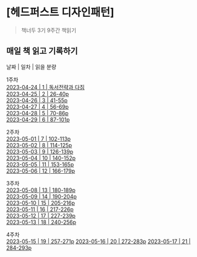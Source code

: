 # [헤드퍼스트 디자인패턴]
> 책너두 3기 9주간 책읽기

<!-- [![NPM Version][npm-image]][npm-url]
[![Build Status][travis-image]][travis-url]
[![Downloads Stats][npm-downloads]][npm-url] -->

<!-- 한 두 문단으로 프로젝트 소개 글을 작성합니다. -->

<!-- ![](../header.png) -->

## 매일 책 읽고 기록하기

 날짜 | 일차 | 읽을 분량 

1주차  
[2023-04-24 | 1 | 독서전략과 다짐](https://github.com/dlcksdud/designPattern/blob/master/1Week/1day.md)  
[2023-04-25 | 2 | 26-40p](https://github.com/dlcksdud/designPattern/blob/master/1Week/2day_26-40p.md)  
[2023-04-26 | 3 | 41-55p](https://github.com/dlcksdud/designPattern/blob/master/1Week/3day_41-55p.md)  
[2023-04-27 | 4 | 56-69p](https://github.com/dlcksdud/designPattern/blob/master/1Week/4day_56-69p.md)  
[2023-04-28 | 5 | 70-86p](https://github.com/dlcksdud/designPattern/blob/master/1Week/5day_70-86p.md)  
[2023-04-29 | 6 | 87-101p](https://github.com/dlcksdud/designPattern/blob/master/1Week/6day_87-101p.md)  

2주차  
[2023-05-01 | 7 | 102-113p](https://github.com/dlcksdud/designPattern/blob/master/2Week/7day_102-113p.md)  
[2023-05-02 | 8 | 114-125p](https://github.com/dlcksdud/designPattern/blob/master/2Week/8day_114-125p.md)  
[2023-05-03 | 9 | 126-139p](https://github.com/dlcksdud/designPattern/blob/master/2Week/9day_126-139p.md)  
[2023-05-04 | 10 | 140-152p](https://github.com/dlcksdud/designPattern/blob/master/2Week/10day_140-152p.md)   
[2023-05-05 | 11 | 153-165p](https://github.com/dlcksdud/designPattern/blob/master/2Week/11day_153-165p.md)    
[2023-05-06 | 12 | 166-179p](https://github.com/dlcksdud/designPattern/blob/master/2Week/12day_166-179p.md)  

3주차  
[2023-05-08 | 13 | 180-189p](https://github.com/dlcksdud/designPattern/blob/master/3Week/13day_180-189p.md)  
[2023-05-09 | 14 | 190-204p](https://github.com/dlcksdud/designPattern/blob/master/3Week/14day_190-204p.md)  
[2023-05-10 | 15 | 205-216p](https://github.com/dlcksdud/designPattern/blob/master/3Week/15day_205-216p.md)  
[2023-05-11 | 16 | 217-226p](https://github.com/dlcksdud/designPattern/blob/master/3Week/16day_217-226p.md)  
[2023-05-12 | 17 | 227-239p](https://github.com/dlcksdud/designPattern/blob/master/3Week/17day_227-239p.md)  
[2023-05-13 | 18 | 240-256p](https://github.com/dlcksdud/designPattern/blob/master/3Week/18day_240-256p.md)  

4주차  
[2023-05-15 | 19 | 257-271p](https://github.com/dlcksdud/designPattern/blob/master/4Week/19day_257-271p.md)
[2023-05-16 | 20 | 272-283p](https://github.com/dlcksdud/designPattern/blob/master/4Week/20day_272-283p.md)
[2023-05-17 | 21 | 284-293p](https://github.com/dlcksdud/designPattern/blob/master/4Week/21day_284-293p.md)



<!-- ```sh
npm install my-crazy-module --save
```

윈도우:

```sh
edit autoexec.bat
```

## 사용 예제

스크린 샷과 코드 예제를 통해 사용 방법을 자세히 설명합니다.

_더 많은 예제와 사용법은 [Wiki][wiki]를 참고하세요._

## 개발 환경 설정

모든 개발 의존성 설치 방법과 자동 테스트 슈트 실행 방법을 운영체제 별로 작성합니다.

```sh
make install
npm test
```

## 업데이트 내역

* 0.2.1
    * 수정: 문서 업데이트 (모듈 코드 동일)
* 0.2.0
    * 수정: `setDefaultXYZ()` 메서드 제거
    * 추가: `init()` 메서드 추가
* 0.1.1
    * 버그 수정: `baz()` 메서드 호출 시 부팅되지 않는 현상 (@컨트리뷰터 감사합니다!)
* 0.1.0
    * 첫 출시
    * 수정: `foo()` 메서드 네이밍을 `bar()`로 수정
* 0.0.1
    * 작업 진행 중

## 정보

이름 – [@트위터 주소](https://twitter.com/dbader_org) – 이메일주소@example.com

XYZ 라이센스를 준수하며 ``LICENSE``에서 자세한 정보를 확인할 수 있습니다.

[https://github.com/yourname/github-link](https://github.com/dbader/)

## 기여 방법

1. (<https://github.com/yourname/yourproject/fork>)을 포크합니다.
2. (`git checkout -b feature/fooBar`) 명령어로 새 브랜치를 만드세요.
3. (`git commit -am 'Add some fooBar'`) 명령어로 커밋하세요.
4. (`git push origin feature/fooBar`) 명령어로 브랜치에 푸시하세요. 
5. 풀리퀘스트를 보내주세요. -->

<!-- Markdown link & img dfn's -->
<!-- [npm-image]: https://img.shields.io/npm/v/datadog-metrics.svg?style=flat-square
[npm-url]: https://npmjs.org/package/datadog-metrics
[npm-downloads]: https://img.shields.io/npm/dm/datadog-metrics.svg?style=flat-square
[travis-image]: https://img.shields.io/travis/dbader/node-datadog-metrics/master.svg?style=flat-square
[travis-url]: https://travis-ci.org/dbader/node-datadog-metrics
[wiki]: https://github.com/yourname/yourproject/wiki -->
